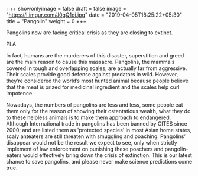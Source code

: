 +++
showonlyimage = false
draft = false
image = "https://i.imgur.com/J0gQ1oi.jpg"
date = "2019-04-05T18:25:22+05:30"
title = "Pangolin"
weight = 0
+++

Pangolins now are facing critical crisis as they are closing to extinct.
<!--more-->

PLA

In fact, humans are the murderers of this disaster, superstition and greed are the main reason to cause this massacre.
Pangolins, the mammals covered in tough and overlapping scales, are actually far from aggressive. Their scales provide good defense against predators in wild. However, they’re considered the world’s most hunted animal because people believe that the meat is prized for medicinal ingredient and the scales help curl impotence.


Nowadays, the numbers of pangolins are less and less, some people eat them only for the reason of showing their ostentatious wealth, what they do to these helpless animals is to make them approach to endangered. Although International trade in pangolins has been banned by CITES since 2000; and are listed them as 'protected species' in most Asian home states, scaly anteaters are still threaten with smuggling and poaching. Pangolins’ disappear would not be the result we expect to see, only when strictly implement of law enforcement on punishing these poachers and pangolin-eaters would effectively bring down the crisis of extinction. This is our latest chance to save pangolins, and please never make science predictions come true.
